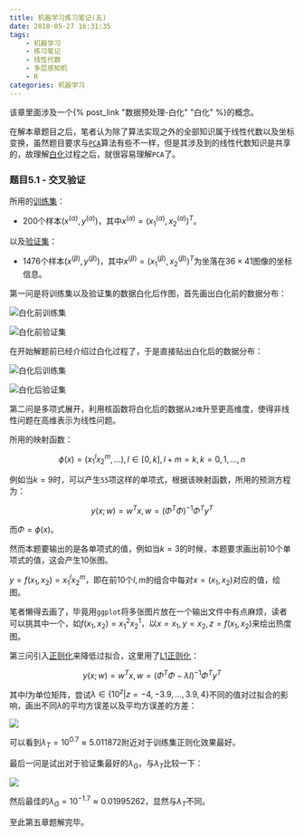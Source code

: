 ```yaml
---
title: 机器学习练习笔记(五)
date: 2018-05-27 16:31:35
tags:
    - 机器学习
    - 练习笔记
    - 线性代数
    - 多层感知机
    - R
categories:	机器学习
---
```


该章里面涉及一个{% post_link "数据预处理-白化" "白化" %}的概念。

在解本章题目之后，笔者认为除了算法实现之外的全部知识属于线性代数以及坐标变换，虽然题目要求与[`PCA`](https://en.wikipedia.org/wiki/Principal_component_analysis)算法有些不一样，但是其涉及到的线性代数知识是共享的，故理解[白化](https://en.wikipedia.org/wiki/Whitening_transformation)过程之后，就很容易理解`PCA`了。

### 题目5.1 - 交叉验证

所用的[训练集](https://raw.githubusercontent.com/CFWLoader/supreme-bassoon/master/MachineIntelligence/datasets/TrainingRidge.csv)：
- 200个样本$(x^{(\alpha)},y^{(\alpha)})$，其中$x^{(\alpha)}=(x^{(\alpha)}_1, x^{(\alpha)}_2)^T$。

以及[验证集](https://raw.githubusercontent.com/CFWLoader/supreme-bassoon/master/MachineIntelligence/datasets/ValidationRidge.csv)：
- 1476个样本$(x^{(\beta)},y^{(\beta)})$，其中$x^{(\beta)}=(x^{(\beta)}_1, x^{(\beta)}_2)^T$为坐落在$36\times 41$图像的坐标信息。

第一问是将训练集以及验证集的数据白化后作图，首先画出白化前的数据分布：

![白化前训练集](机器学习练习笔记-五/e5-1a-train.png)

![白化前验证集](机器学习练习笔记-五/e5-1a-val.png)

在开始解题前已经介绍过白化过程了，于是直接贴出白化后的数据分布：

![白化后训练集](机器学习练习笔记-五/e5-1a-train-whiten.png)

![白化后验证集](机器学习练习笔记-五/e5-1a-val-whiten.png)

第二问是多项式展开，利用核函数将白化后的数据从`2维`升至更高维度，使得非线性问题在高维表示为线性问题。

所用的映射函数：

$$
\phi(x)=(x_1^l x_2^m, ...), l\in[0, k],l+m = k, k = 0, 1, ..., n
$$

例如当$k=9$时，可以产生`55`项这样的单项式，根据该映射函数，所用的预测方程为：

$$
y(x;w)=w^T x, w = (\Phi^T \Phi)^{-1}\Phi^T y^T
$$

而$\Phi=\phi(x)$。

然而本题要输出的是各单项式的值，例如当$k=3$的时候，本题要求画出前10个单项式的值，这会产生10张图。

$y=f(x_1, x_2) = x_1^l x_2^m$，即在前10个$l,m$的组合中每对$x=(x_1, x_2)$对应的值，绘图。

笔者懒得去画了，毕竟用`ggplot`将多张图片放在一个输出文件中有点麻烦，读者可以挑其中一个，如$f(x_1, x_2) = x_1^2 x_2^1$，以$x=x_1,y=x_2,z=f(x_1,x_2)$来绘出热度图。

第三问引入[正则化](https://en.wikipedia.org/wiki/Regularization_%28mathematics%29)来降低过拟合，这里用了[L1正则化](https://www.jianshu.com/p/a47c46153326)：

$$
y(x;w)=w^T x, w = (\Phi^T \Phi - \lambda I)^{-1}\Phi^T y^T
$$

其中$I$为单位矩阵，尝试$\lambda \in \{10^z | z = -4, -3.9, ..., 3.9, 4\}$不同的值对过拟合的影响，画出不同$\lambda$的平均方误差以及平均方误差的方差：

![](机器学习练习笔记-五/e5-1c-mse.png)

可以看到$\lambda_T=10^{0.7} \approx 5.011872$附近对于训练集正则化效果最好。

最后一问是试出对于验证集最好的$\lambda_G$，与$\lambda_T$比较一下：

![](机器学习练习笔记-五/e5-1c-val-mse.png)

然后最佳的$\lambda_G = 10^{-1.7} \approx 0.01995262$，显然与$\lambda_T$不同。

至此第五章题解完毕。